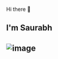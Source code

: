Hi there 👋
## I'm Saurabh

## ![image](https://github.com/user-attachments/assets/957be64d-02fb-418f-988c-1a120e0991a9)
